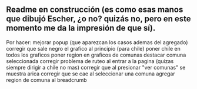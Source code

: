 ## Readme en construcción (es como esas manos que dibujó Escher, ¿o no? quizás no, pero en este momento me da la impresión de que sí).

Por hacer:
mejorar popup (que aparezcan los casos ademas del agregado)
corregir que sale negro el grafico al principio (para chile)
poner chile en todos los graficos
poner region en graficos de comunas
destacar comuna seleccionada
corregir problema de ruteo al entrar a la pagina (quizas siempre dirigir a chile no mas)
corregir que al presionar "ver comunas" se muestra arica
corregir que se cae al seleccionar una comuna
agregar region de comuna al breadcrumb
